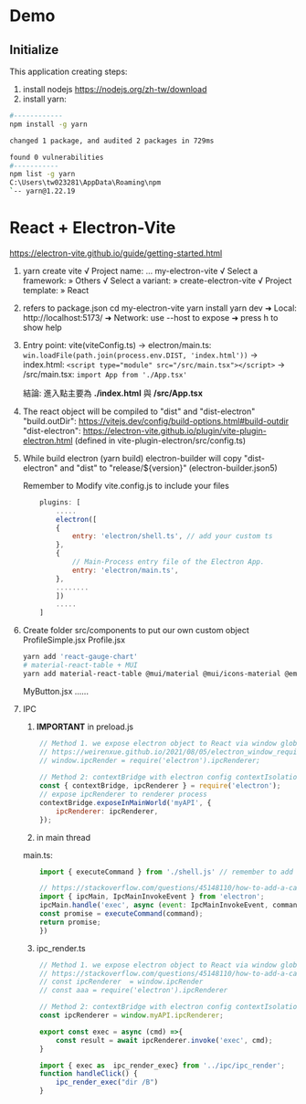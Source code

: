 # Demo

## Initialize
This application creating steps:
1. install nodejs
    https://nodejs.org/zh-tw/download
2. install yarn:
```sh
#------------
npm install -g yarn

changed 1 package, and audited 2 packages in 729ms

found 0 vulnerabilities
#-----------
npm list -g yarn
C:\Users\tw023281\AppData\Roaming\npm
`-- yarn@1.22.19

```
# React + Electron-Vite
https://electron-vite.github.io/guide/getting-started.html

1. yarn create vite
    √ Project name: ... my-electron-vite
    √ Select a framework: » Others
    √ Select a variant: » create-electron-vite
    √ Project template: » React

2. refers to package.json
    cd my-electron-vite
    yarn install
    yarn dev
        ➜  Local:   http://localhost:5173/
        ➜  Network: use --host to expose
        ➜  press h to show help

3. Entry point:
    vite(viteConfig.ts) -> 
    electron/main.ts: `win.loadFile(path.join(process.env.DIST, 'index.html'))` ->
    index.html: `<script type="module" src="/src/main.tsx"></script>` ->
    /src/main.tsx: `import App from './App.tsx'`

    結論: 
        進入點主要為 **./index.html** 與 **/src/App.tsx**


4. The react object will be compiled to "dist" and "dist-electron"
    "build.outDir":  https://vitejs.dev/config/build-options.html#build-outdir
    "dist-electron": https://electron-vite.github.io/plugin/vite-plugin-electron.html 
                    (defined in vite-plugin-electron/src/config.ts)

5. While build electron (yarn build)
    electron-builder will copy "dist-electron" and "dist" to "release/${version}" (electron-builder.json5)

    Remember to Modify vite.config.js to include your files
    ```js
        plugins: [
            .....
            electron([
            {
                entry: 'electron/shell.ts', // add your custom ts
            },
            {
                // Main-Process entry file of the Electron App.
                entry: 'electron/main.ts',
            },
            ........
            ])
            .....
        ]
    ```
6. Create folder src/components to put our own custom object
    ProfileSimple.jsx
    Profile.jsx
    ```sh
    yarn add 'react-gauge-chart'
    # material-react-table + MUI
    yarn add material-react-table @mui/material @mui/icons-material @emotion/react @emotion/styled
    ```
    MyButton.jsx
    ......

7. IPC
    1. **IMPORTANT** in preload.js
    ```js
        // Method 1. we expose electron object to React via window global object with electron config contextIsolation:false
        // https://weirenxue.github.io/2021/08/05/electron_window_require/
        // window.ipcRender = require('electron').ipcRenderer;
        
        // Method 2: contextBridge with electron config contextIsolation:true
        const { contextBridge, ipcRenderer } = require('electron');
        // expose ipcRenderer to renderer process
        contextBridge.exposeInMainWorld('myAPI', {
            ipcRenderer: ipcRenderer,
        });
    ```
   
    2. in main thread 

    main.ts:
    ```js
        import { executeCommand } from './shell.js' // remember to add this in vite config.ts

        // https://stackoverflow.com/questions/45148110/how-to-add-a-callback-to-ipc-renderer-send
        import { ipcMain, IpcMainInvokeEvent } from 'electron';
        ipcMain.handle('exec', async (event: IpcMainInvokeEvent, command: string): Promise<string> => {
        const promise = executeCommand(command);
        return promise;
        })
    ```

    3. ipc_render.ts
    ```js
        // Method 1. we expose electron object to React via window global object with electron config contextIsolation:false
        // https://stackoverflow.com/questions/45148110/how-to-add-a-callback-to-ipc-renderer-send
        // const ipcRenderer  = window.ipcRender
        // const aaa = require('electron').ipcRenderer

        // Method 2: contextBridge with electron config contextIsolation:true
        const ipcRenderer = window.myAPI.ipcRenderer;

        export const exec = async (cmd) =>{
            const result = await ipcRenderer.invoke('exec', cmd);
        }
    ```
    ```js
        import { exec as  ipc_render_exec} from '../ipc/ipc_render';
        function handleClick() {
            ipc_render_exec("dir /B")
        }
    ```

